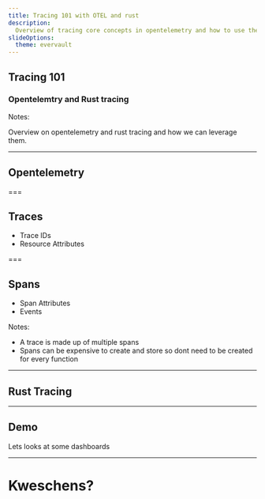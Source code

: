 ```yaml
---
title: Tracing 101 with OTEL and rust
description:
  Overview of tracing core concepts in opentelemetry and how to use them in rust
slideOptions:
  theme: evervault
---
```


## Tracing 101

### Opentelemtry and Rust tracing

Notes:

Overview on opentelemetry and rust tracing and how we can leverage them.

---

## Opentelemetry

===

## Traces

- Trace IDs
- Resource Attributes

===

## Spans

- Span Attributes
- Events

Notes:

- A trace is made up of multiple spans
- Spans can be expensive to create and store so dont need to be created for
  every function

---

## Rust Tracing

---

## Demo

Lets looks at some dashboards

---

# Kweschens?
